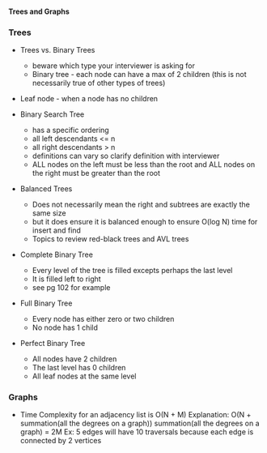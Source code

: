#### Trees and Graphs

### Trees
- Trees vs. Binary Trees
  * beware which type your interviewer is asking for
  * Binary tree - each node can have a max of 2 children (this is not 
  necessarily true of other types of trees)
- Leaf node - when a node has no children

- Binary Search Tree
  * has a specific ordering
  * all left descendants <= n 
  * all right descendants > n
  * definitions can vary so clarify definition with interviewer
  * ALL nodes on the left must be less than the root and ALL nodes on the right
  must be greater than the root

- Balanced Trees
  * Does not necessarily mean the right and subtrees are exactly the same size
  * but it does ensure it is balanced enough to ensure O(log N) time for insert and find
  * Topics to review red-black trees and AVL trees

- Complete Binary Tree
  * Every level of the tree is filled excepts perhaps the last level
  * It is filled left to right
  * see pg 102 for example

- Full Binary Tree
  * Every node has either zero or two children
  * No node has 1 child

- Perfect Binary Tree
  * All nodes have 2 children
  * The last level has 0 children
  * All leaf nodes at the same level

### Graphs
* Time Complexity for an adjacency list is O(N + M)
Explanation: O(N + summation(all the degrees on a graph))
summation(all the degrees on a graph) = 2M Ex: 5 edges will have 10 traversals
because each edge is connected by 2 vertices
